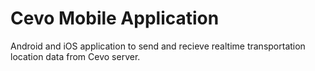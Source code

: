# Cevo Mobile Application 

Android and iOS application to send and recieve realtime transportation location data from Cevo server.
